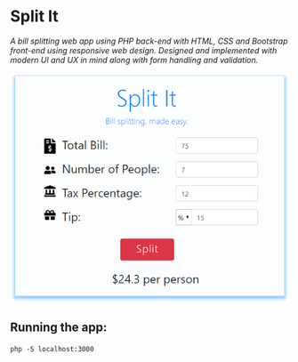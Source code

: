 # Split It

*A bill splitting web app using PHP back-end with HTML, CSS and Bootstrap front-end using responsive web design. Designed and implemented with modern UI and UX in mind along with form handling and validation.*

<img src="./images/screenshot.PNG" width="600"/>

## Running the app:
    php -S localhost:3000